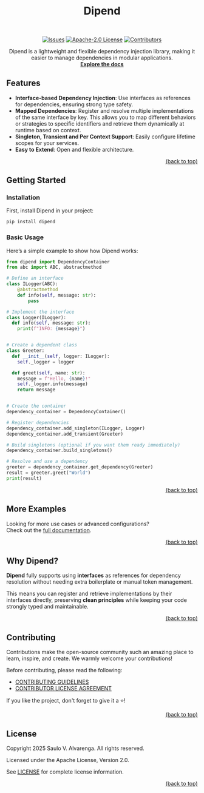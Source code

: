 <!-- PROJECT LOGO -->
<br />
<div align="center">
  <h1>Dipend</h1>
  <br/>

[![Issues][issues-shield]][issues-url]
[![Apache-2.0 License][license-shield]][license-url]
[![Contributors][contributors-shield]][contributors-url]

  <p align="center">
    Dipend is a lightweight and flexible dependency injection library, making it easier to manage dependencies in modular applications.
    <br />
    <a href="https://dipend.sauloalvarenga.dev.br"><strong>Explore the docs</strong></a>
  </p>
</div>

<!-- Features -->

## Features

- **Interface-based Dependency Injection**: Use interfaces as references for dependencies, ensuring strong type safety.
- **Mapped Dependencies**: Register and resolve multiple implementations of the same interface by key. This allows you to map different behaviors or strategies to specific identifiers and retrieve them dynamically at runtime based on context.
- **Singleton, Transient and Per Context Support**: Easily configure lifetime scopes for your services.
- **Easy to Extend**: Open and flexible architecture.

<p align="right"><a href="#top">(back to top)</a></p>

<!-- Getting Started -->

## Getting Started

### Installation

First, install Dipend in your project:

```bash
pip install dipend
```

### Basic Usage

Here’s a simple example to show how Dipend works:

```python
from dipend import DependencyContainer
from abc import ABC, abstractmethod

# Define an interface
class ILogger(ABC):
    @abstractmethod
    def info(self, message: str):
        pass

# Implement the interface
class Logger(ILogger):
  def info(self, message: str):
    print(f"INFO: {message}")


# Create a dependent class
class Greeter:
  def __init__(self, logger: ILogger):
    self._logger = logger

  def greet(self, name: str):
    message = f"Hello, {name}!"
    self._logger.info(message)
    return message


# Create the container
dependency_container = DependencyContainer()

# Register dependencies
dependency_container.add_singleton(ILogger, Logger)
dependency_container.add_transient(Greeter)

# Build singletons (optional if you want them ready immediately)
dependency_container.build_singletons()

# Resolve and use a dependency
greeter = dependency_container.get_dependency(Greeter)
result = greeter.greet("World")
print(result)
```

<p align="right"><a href="#top">(back to top)</a></p>

## More Examples

Looking for more use cases or advanced configurations?  
Check out the [full documentation][documentation-url].

<p align="right"><a href="#top">(back to top)</a></p>

## Why Dipend?

**Dipend** fully supports using **interfaces** as references for dependency resolution without needing extra boilerplate or manual token management.

This means you can register and retrieve implementations by their interfaces directly, preserving **clean principles** while keeping your code strongly typed and maintainable.

<p align="right"><a href="#top">(back to top)</a></p>

<!-- CONTRIBUTING -->

## Contributing

Contributions make the open-source community such an amazing place to learn, inspire, and create. We warmly welcome your contributions!

Before contributing, please read the following:

- [CONTRIBUTING GUIDELINES][contributing-guidelines-url]
- [CONTRIBUTOR LICENSE AGREEMENT][cla-url]

If you like the project, don't forget to give it a ⭐️!

<p align="right"><a href="#top">(back to top)</a></p>

<!-- LICENSE -->

## License

Copyright 2025 Saulo V. Alvarenga. All rights reserved.

Licensed under the Apache License, Version 2.0.

See [LICENSE][license-url] for complete license information.

<p align="right"><a href="#top">(back to top)</a></p>

<!-- MARKDOWN LINKS & IMAGES -->
<!-- https://www.markdownguide.org/basic-syntax/#reference-style-links -->

[contributors-shield]: https://img.shields.io/github/contributors/saulova/py-dipend.svg?style=flat-square
[contributors-url]: https://github.com/saulova/py-dipend/graphs/contributors
[issues-shield]: https://img.shields.io/github/issues/saulova/py-dipend.svg?style=flat-square
[issues-url]: https://github.com/saulova/py-dipend/issues
[license-shield]: https://img.shields.io/github/license/saulova/py-dipend?style=flat-square
[license-url]: https://github.com/saulova/py-dipend/blob/main/LICENSE
[contributing-guidelines-url]: https://github.com/saulova/py-dipend/blob/main/CONTRIBUTING.md
[cla-url]: https://github.com/saulova/py-dipend/blob/main/CLA.md
[documentation-url]: https://dipend.sauloalvarenga.dev.br